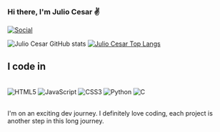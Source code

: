 ### Hi there, I'm Julio Cesar ✌️

[![Social](https://img.shields.io/badge/LinkedIn-0077B5?style=for-the-badge&logo=linkedin&logoColor=white)](https://www.linkedin.com/in/juliocesarsantos/)

![Julio Cesar GitHub stats](https://github-readme-stats.vercel.app/api?username=JulioCesarSantosdv&show_icons=true&theme=tokyonight)
[![Julio Cesar Top Langs](https://github-readme-stats.vercel.app/api/top-langs/?username=JulioCesarSantosdv&layout=compact)](https://github.com/anuraghazra/github-readme-stats)
## I code in
<div style="display:inline_block"><br>
  <img align="center" alt="HTML5" src="https://img.shields.io/badge/HTML5-E34F26?style=for-the-badge&logo=html5&logoColor=white"/>
  <img align="center" alt="JavaScript" src="https://img.shields.io/badge/JavaScript-F7DF1E?style=for-the-badge&logo=javascript&logoColor=black"/>
  <img align="center" alt="CSS3" src="https://img.shields.io/badge/CSS3-1572B6?style=for-the-badge&logo=css3&logoColor=white"/>
  <img align="center" alt="Python" src="https://img.shields.io/badge/Python-14354C?style=for-the-badge&logo=python&logoColor=white"/>
  <img align="center" alt="C" src="https://img.shields.io/badge/C-00599C?style=for-the-badge&logo=c&logoColor=white"/>
</div></br>
<p>I'm on an exciting dev journey. I definitely love coding, each project is another step in this long journey.</p>




